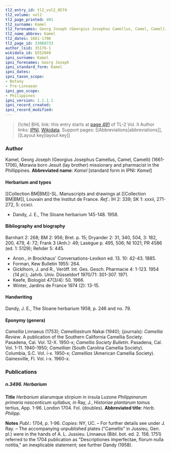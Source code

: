 ```yaml
---
tl2_entry_id: tl2_vol2_0574
tl2_volume: vol2
tl2_page_printed: 491
tl2_surname: Kamel
tl2_forenames: Georg Joseph (Georgius Josephus Camellus, Camel, Camelli)
tl2_name_abbrev: Kamel
tl2_dates: 1661-1706
tl2_page_id: 33068733
author_lsid: 35176-1
wikidata_id: Q552049
ipni_surname: Kamel
ipni_forenames: Georg Joseph
ipni_standard_form: Kamel
ipni_dates: 
ipni_taxon_scope: 
- Botany
- Pre-Linnaean
ipni_geo_scope: 
- Philippines
ipni_version: 1.1.1.1
ipni_record_created: 
ipni_record_modified:
---
```


> [!cite] BHL link: this entry starts at [page 491](https://www.biodiversitylibrary.org/page/33068733) of TL-2 Vol. II
> Author links: [IPNI](https://www.ipni.org/a/35176-1), [Wikidata](https://www.wikidata.org/wiki/Q552049). Support pages: [[Abbreviations|abbreviations]], [[Layout key|layout key]]

### Author

Kamel, Georg Joseph (Georgius Josephus Camellus, Camel, Camelli) (1661-1706), Moravia born Jesuit (lay brother) missionary and pharmacist in the Phillippines. 
**Abbreviated name**: *Kamel* \[standard form in IPNI: *Kamel*\]

#### Herbarium and types

[[Collection BM|BM]]-SL. Manuscripts and drawings at [[Collection BM|BM]], Louvain and the Institut de France.
*Ref*.: IH 2: 339; SK 1: xxxii, 271-272, 5: ccxci.
- Dandy, J. E., The Sloane herbarium 145-148. 1958.

#### Bibliography and biography

Barnhart 2: 268; BM 2: 956; Bret. p. 15; Dryander 2: 31, 340, 504, 3: 182, 200, 479, 4: 72; Frank 3 (Anh.): 49; Lasègue p. 495, 506; NI 1021; PR 4586 (ed. 1: 5129); Rehder 5: 445.
- Anon., *in* Brockhaus' Conversations-Lexikon ed. 13. 10: 42-43. 1885.
- Forman, Kew Bulletin 1955: 264.
- Gicklhorn, J. and R., Veröff. Int. Ges. Gesch. Pharmacie 4: 1-123. 1954 (*14 pl.*); Jahrb. Univ. Düsseldorf 1970/71: 301-307. 1971.
- Keefe, Biologist 47(3/4): 50. 1966.
- Winter, Jardins de France 1974 (2): 13-15.

#### Handwriting

Dandy, J. E., The Sloane herbarium 1958, p. 246 and no. 79.

#### Eponymy (genera)

*Camellia* Linnaeus (1753); *Camelliastrum* Nakai (1940); (journals): *Camellia Review*. A publication of the Southern California Camellia Society. Pasadena, Cal. Vol. 12-X. 1950-x; *Camellia Society Bulletin*. Pasadena, Cal. Vol. 1-11. 1940-1950; *Camellian* (South Carolina Camellia Society). Columbia, S.C. Vol. i-x. 1950-x; *Camellias* (American Camellia Society). Gainesville, Fl. Vol. i-x. 1960-x.

### Publications

##### n.3496. Herbarium

**Title**
*Herbarium* aliarumque stirpium in insula Luzone *Philippinarum primaria nascenticum syllabus, in* Ray, J., *Historiae plantarum* tomus tertius, App. 1-96. London 1704. Fol. (doubles).
**Abbreviated title**: *Herb. Philipp.*

**Notes**
*Publ*.: 1704, p. 1-96. *Copies*: NY, UC. – For further details see under J. Ray. – The accompanying unpublished plates ("Camellis" in Jussieu, Gen. pl.) were in the hands of A. L. Jussieu. Linnaeus (Bibl. bot. ed. 2. 156. 1751) referred to the 1704 publication as "Descriptiones imperfectae, florum nulla notitia," an inexplicable statement; see further Dandy (1958).

